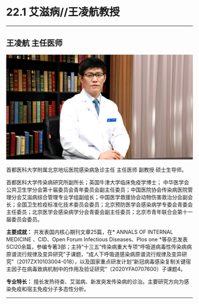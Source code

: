 # 22.1 艾滋病//王凌航教授

---

## 王凌航 主任医师

![1684334743522](image/c22_001/1684334743522.png)

首都医科大学附属北京地坛医院感染病急诊主任 主任医师 副教授 硕士生导师。

首都医科大学传染病研究所副所长；英国牛津大学临床免疫学博士； 中华医学会公共卫生学分会第十届委员会青年委员会副主任委员；中国医院协会传染病医院管理分会艾滋病综合管理专业学组副组长；中国医学救援协会动物伤害救治分会副会长；全国卫生检疫标准化技术委员会委员；北京预防医学会感染病学专委会青委会主任委员；北京医学会感染病学分会青委会副主任委员；北京市青年联合会第十一届委员会委员。


**主要成就：** 共发表国内核心期刊文章25篇，在* ANNALS OF INTERNAL MEDICINE 、CID、Open Forum Infectious Diseases、Plos one *等杂志发表SCI20余篇，参编专著3部；主持“十三五”传染病重大专项“呼吸道病毒性传染病病原谱流行规律及变异研究”子课题，“成人下呼吸道感染病原谱流行规律及变异研究”（2017ZX10103004-018），以及国家重点研发计划“新冠病毒感染复制关键宿主因子在病毒致病机制中的作用及验证研究”（2020YFA0707600）子课题4。


**专业特长：** 擅长发热待查、艾滋病、新发突发传染病的诊治。主要研究方向为感染免疫和宿主免疫分子多态性分析。

---
